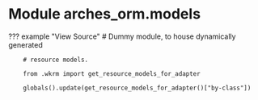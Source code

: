 # Module arches_orm.models

??? example "View Source"
        # Dummy module, to house dynamically generated

        # resource models.

        from .wkrm import get_resource_models_for_adapter

        globals().update(get_resource_models_for_adapter()["by-class"])